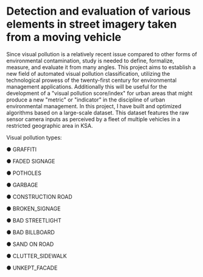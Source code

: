 # Detection and evaluation of various elements in street imagery taken from a moving vehicle

Since visual pollution is a relatively recent issue compared to other forms of environmental contamination, study is needed to define, formalize, measure, and evaluate it from many angles. This project aims to establish a new field of automated visual pollution classification, utilizing the technological prowess of the twenty-first century for environmental management applications. Additionally this will be useful for the development of a "visual pollution score/index" for urban areas that might produce a new "metric" or "indicator" in the discipline of urban environmental management. In this project, I have built and optimized algorithms based on a large-scale dataset. This dataset features the raw sensor camera inputs as perceived by a fleet of multiple vehicles in a restricted geographic area in KSA.

Visual pollution types:

● GRAFFITI

● FADED SIGNAGE

● POTHOLES

● GARBAGE

● CONSTRUCTION ROAD

● BROKEN_SIGNAGE

● BAD STREETLIGHT

● BAD BILLBOARD

● SAND ON ROAD

● CLUTTER_SIDEWALK

● UNKEPT_FACADE

